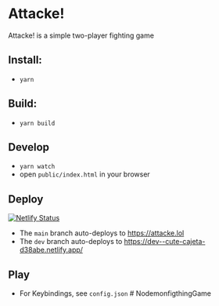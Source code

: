 # Attacke!

Attacke! is a simple two-player fighting game

## Install:

-   `yarn`

## Build:

-   `yarn build`

## Develop

-   `yarn watch`
-   open `public/index.html` in your browser

## Deploy
[![Netlify Status](https://api.netlify.com/api/v1/badges/d2cd4dcc-d69a-4008-9fd8-00aa908b1039/deploy-status)](https://app.netlify.com/sites/cute-cajeta-d38abe/deploys)

- The `main` branch auto-deploys to https://attacke.lol
- The `dev` branch auto-deploys to https://dev--cute-cajeta-d38abe.netlify.app/

## Play

-   For Keybindings, see `config.json`
#   N o d e m o n f i g t h i n g G a m e  
 